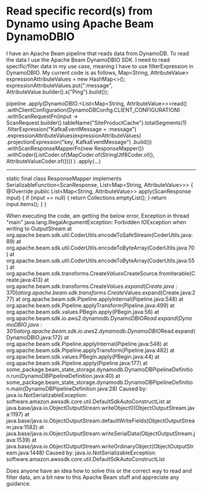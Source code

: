 
# Read specific record(s) from Dynamo using Apache Beam DynamoDBIO

I have an Apache Beam pipeline that reads data from DynamoDB. To read the data I use the Apache Beam DynamoDBIO SDK. I need to read specific/filter data in my use case, meaning I have to use filterExpression in DynamoDBIO. My current code is as follows,
Map<String, AttributeValue> expressionAttributeValues = new HashMap<>();
expressionAttributeValues.put(":message", AttributeValue.builder().s("Ping").build());

pipeline
.apply(DynamoDBIO.<List<Map<String, AttributeValue>>>read()
                .withClientConfiguration(DynamoDBConfig.CLIENT_CONFIGURATION)
                .withScanRequestFn(input -> ScanRequest.builder().tableName("SiteProductCache").totalSegments(1)
                        .filterExpression("KafkaEventMessage = :message")
                        .expressionAttributeValues(expressionAttributeValues)
                        .projectionExpression("key, KafkaEventMessage")
                        .build())
                .withScanResponseMapperFn(new ResponseMapper())
                .withCoder(ListCoder.of(MapCoder.of(StringUtf8Coder.of(), AttributeValueCoder.of())))
                )
.apply(...)

----

static final class ResponseMapper implements SerializableFunction<ScanResponse, List<Map<String, AttributeValue>>> {
        @Override
        public List<Map<String, AttributeValue>> apply(ScanResponse input) {
            if (input == null) {
                return Collections.emptyList();
            }
            return input.items();
        }
}

When executing the code, am getting the below error,
Exception in thread "main" java.lang.IllegalArgumentException: Forbidden IOException when writing to OutputStream
    at org.apache.beam.sdk.util.CoderUtils.encodeToSafeStream(CoderUtils.java:89)
    at org.apache.beam.sdk.util.CoderUtils.encodeToByteArray(CoderUtils.java:70)
    at org.apache.beam.sdk.util.CoderUtils.encodeToByteArray(CoderUtils.java:55)
    at org.apache.beam.sdk.transforms.Create$Values$CreateSource.fromIterable(Create.java:413)
    at org.apache.beam.sdk.transforms.Create$Values.expand(Create.java:370)
    at org.apache.beam.sdk.transforms.Create$Values.expand(Create.java:277)
    at org.apache.beam.sdk.Pipeline.applyInternal(Pipeline.java:548)
    at org.apache.beam.sdk.Pipeline.applyTransform(Pipeline.java:499)
    at org.apache.beam.sdk.values.PBegin.apply(PBegin.java:56)
    at org.apache.beam.sdk.io.aws2.dynamodb.DynamoDBIO$Read.expand(DynamoDBIO.java:301)
    at org.apache.beam.sdk.io.aws2.dynamodb.DynamoDBIO$Read.expand(DynamoDBIO.java:172)
    at org.apache.beam.sdk.Pipeline.applyInternal(Pipeline.java:548)
    at org.apache.beam.sdk.Pipeline.applyTransform(Pipeline.java:482)
    at org.apache.beam.sdk.values.PBegin.apply(PBegin.java:44)
    at org.apache.beam.sdk.Pipeline.apply(Pipeline.java:177)
    at some_package.beam_state_storage.dynamodb.DynamoDBPipelineDefinition.run(DynamoDBPipelineDefinition.java:40)
    at some_package.beam_state_storage.dynamodb.DynamoDBPipelineDefinition.main(DynamoDBPipelineDefinition.java:28)
Caused by: java.io.NotSerializableException: software.amazon.awssdk.core.util.DefaultSdkAutoConstructList
    at java.base/java.io.ObjectOutputStream.writeObject0(ObjectOutputStream.java:1197)
    at java.base/java.io.ObjectOutputStream.defaultWriteFields(ObjectOutputStream.java:1582)
    at java.base/java.io.ObjectOutputStream.writeSerialData(ObjectOutputStream.java:1539)
    at java.base/java.io.ObjectOutputStream.writeOrdinaryObject(ObjectOutputStream.java:1448)
Caused by: java.io.NotSerializableException: software.amazon.awssdk.core.util.DefaultSdkAutoConstructList

Does anyone have an idea how to solve this or the correct way to read and filter data, am a bit new to this Apache Beam stuff and appreciate any guidance.

        
